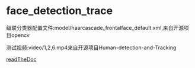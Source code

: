 # face_detection_trace

级联分类器配置文件:model/haarcascade_frontalface_default.xml,来自开源项目opencv  

测试视频:video/1,2,6.mp4来自开源项目Human-detection-and-Tracking  

[readTheDoc](https://face-detection-trace.readthedocs.io/zh_CN/latest/)
